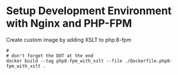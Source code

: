 # Setup Development Environment with Nginx and PHP-FPM

Create custom image by adding XSLT to php:8-fpm

```
#
# don't forget the DOT at the end
docker build --tag php8-fpm_with_xslt --file ./Dockerfile.php8-fpm_with_xslt .
```
